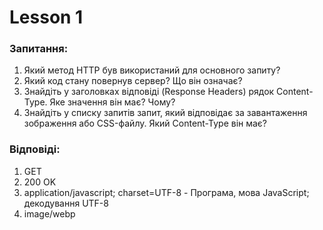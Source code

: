 # Lesson 1

### Запитання:
 
1. Який метод HTTP був використаний для основного запиту?
2. Який код стану повернув сервер? Що він означає? 
3. Знайдіть у заголовках відповіді (Response Headers) рядок Content-Type. Яке значення він має? Чому? 
4. Знайдіть у списку запитів запит, який відповідає за завантаження зображення або CSS-файлу. Який Content-Type він має?


### Відповіді:

1. GET
2. 200 OK
3. application/javascript; charset=UTF-8 - Програма, мова JavaScript; декодування UTF-8
4. image/webp




